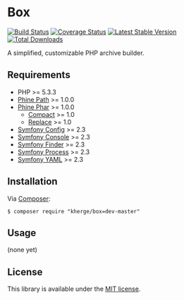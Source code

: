 Box
===

[![Build Status][]](https://travis-ci.org/kherge/Box)
[![Coverage Status][]](https://coveralls.io/r/kherge/Box)
[![Latest Stable Version][]](https://packagist.org/packages/kherge/Box)
[![Total Downloads][]](https://packagist.org/packages/kherge/Box)

A simplified, customizable PHP archive builder.

Requirements
------------

- PHP >= 5.3.3
- [Phine Path][] >= 1.0.0
- [Phine Phar][] >= 1.0.0
    - [Compact][] >= 1.0
    - [Replace][] >= 1.0
- [Symfony Config][] >= 2.3
- [Symfony Console][] >= 2.3
- [Symfony Finder][] >= 2.3
- [Symfony Process][] >= 2.3
- [Symfony YAML][] >= 2.3

Installation
------------

Via [Composer][]:

    $ composer require "kherge/box=dev-master"

Usage
-----

(none yet)

License
-------

This library is available under the [MIT license](LICENSE).

[Build Status]: https://travis-ci.org/phine/lib-phar.png?branch=master
[Coverage Status]: https://coveralls.io/repos/phine/lib-phar/badge.png
[Latest Stable Version]: https://poser.pugx.org/phine/phar/v/stable.png
[Total Downloads]: https://poser.pugx.org/phine/phar/downloads.png

[Phine Path]: https://github.com/phine/lib-path
[Phine Phar]: https://github.com/phine/lib-phar
[Compact]: https://github.com/phine/lib-phar-compact
[Replace]: https://github.com/phine/lib-phar-replace
[Symfony Config]: https://github.com/symfony/Config
[Symfony Console]: https://github.com/symfony/Console
[Symfony Finder]: https://github.com/symfony/Finder
[Symfony Process]: https://github.com/symfony/Process
[Symfony YAML]: https://github.com/symfony/Yaml
[Composer]: http://getcomposer.org/
